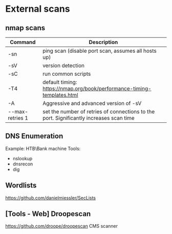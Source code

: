 # External scans
## nmap scans
Command | Description
------- | -----------
-sn | ping scan (disable port scan, assumes all hosts up)
-sV | version detection
-sC | run common scripts
-T4 | default timing: https://nmap.org/book/performance-timing-templates.html
-A | Aggressive and advanced version of -sV
--max-retries 1 | set the number of retries of connections to the port. Significantly increases scan time

## DNS Enumeration
Example: HTB\Bank machine
Tools:
* nslookup
* dnsrecon
* dig

## Wordlists
https://github.com/danielmiessler/SecLists

## [Tools - Web] Droopescan
https://github.com/droope/droopescan
CMS scanner
